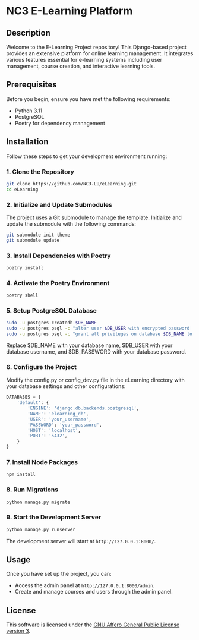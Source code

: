 # NC3 E-Learning Platform

## Description

Welcome to the E-Learning Project repository! This Django-based project provides an extensive platform for online learning management. It integrates various features essential for e-learning systems including user management, course creation, and interactive learning tools.

## Prerequisites

Before you begin, ensure you have met the following requirements:

- Python 3.11
- PostgreSQL
- Poetry for dependency management

## Installation

Follow these steps to get your development environment running:

### 1. Clone the Repository

```bash
git clone https://github.com/NC3-LU/eLearning.git
cd eLearning
```

### 2. Initialize and Update Submodules

The project uses a Git submodule to manage the template. Initialize and update the submodule with the following commands:

```bash
git submodule init theme
git submodule update
```

### 3. Install Dependencies with Poetry

```bash
poetry install
```

### 4. Activate the Poetry Environment

```bash
poetry shell
```

### 5. Setup PostgreSQL Database

```bash
sudo -u postgres createdb $DB_NAME
sudo -u postgres psql -c "alter user $DB_USER with encrypted password '$DB_PASSWORD';" > /dev/null
sudo -u postgres psql -c "grant all privileges on database $DB_NAME to $DB_USER;" > /dev/null
```

Replace $DB_NAME with your database name, $DB_USER with your database username, and $DB_PASSWORD with your database password.

### 6. Configure the Project

Modify the config.py or config_dev.py file in the eLearning directory with your database settings and other configurations:

```python
DATABASES = {
    'default': {
        'ENGINE': 'django.db.backends.postgresql',
        'NAME': 'elearning_db',
        'USER': 'your_username',
        'PASSWORD': 'your_password',
        'HOST': 'localhost',
        'PORT': '5432',
    }
}
```

### 7. Install Node Packages

```bash
npm install
```

### 8. Run Migrations

```bash
python manage.py migrate
```

### 9. Start the Development Server

```bash
python manage.py runserver
```

The development server will start at `http://127.0.0.1:8000/`.

## Usage

Once you have set up the project, you can:

- Access the admin panel at `http://127.0.0.1:8000/admin`.
- Create and manage courses and users through the admin panel.

## License

This software is licensed under the [GNU Affero General Public License version 3](https://www.gnu.org/licenses/agpl-3.0.html).
